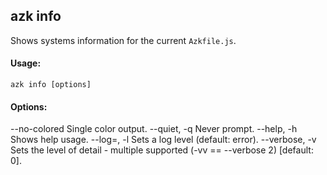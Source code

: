 ## azk info

  Shows systems information for the current `Azkfile.js`.

#### Usage:

    azk info [options]

####  Options:

  --no-colored              Single color output.
  --quiet, -q               Never prompt.
  --help, -h                Shows help usage.
  --log=<level>, -l         Sets a log level (default: error).
  --verbose, -v             Sets the level of detail - multiple supported (-vv == --verbose 2) [default: 0].

